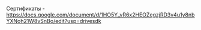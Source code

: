 Сертификаты - https://docs.google.com/document/d/1HO5Y_vR6x2HEOZegzjRD3v4u1y8nbYXNoh21W8vSnBo/edit?usp=drivesdk

